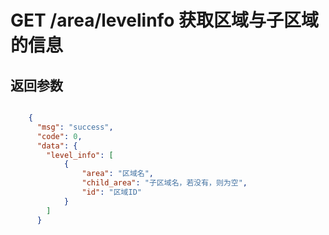# GET /area/levelinfo 获取区域与子区域的信息


## 返回参数
```json

	{
	  "msg": "success",
	  "code": 0,
	  "data": {
        "level_info": [
            {
                "area": "区域名",
                "child_area": "子区域名，若没有，则为空",
                "id": "区域ID"
            }
        ]
      }

```
